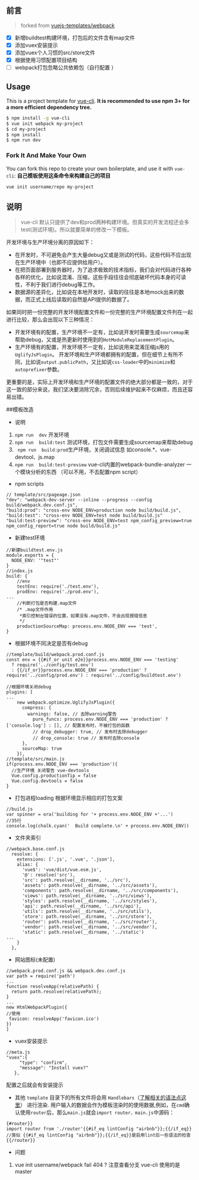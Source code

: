 ## 前言
> forked from [vuejs-templates/webpack](https://github.com/vuejs-templates/webpack)

- [x] 新增buildtest构建环境，打包后的文件含有map文件
- [x] 添加vuex安装提示
- [x] 添加vuex个人习惯的src/store文件
- [x] 根据使用习惯配置项目结构
- [ ] webpack打包忽略公共依赖包（自行配置 ）
## Usage

This is a project template for [vue-cli](https://github.com/vuejs/vue-cli). **It is recommended to use npm 3+ for a more efficient dependency tree.**

``` bash
$ npm install -g vue-cli
$ vue init webpack my-project
$ cd my-project
$ npm install
$ npm run dev
```
### Fork It And Make Your Own

You can fork this repo to create your own boilerplate, and use it with `vue-cli`:
**自己模板使用这条命令来构建自己的项目**
``` bash
vue init username/repo my-project
```
## 说明

> vue-cli 默认只提供了dev和prod两种构建环境。但真实的开发流程还会多test(测试环境)。所以就要简单的修改一下模板。

开发环境与生产环境分离的原因如下：

- 在开发时，不可避免会产生大量debug又或是测试的代码，这些代码不应出现在生产环境中（也即不应提供给用户）。
- 在把页面部署到服务器时，为了追求极致的技术指标，我们会对代码进行各种各样的优化，比如说混淆、压缩，这些手段往往会彻底破坏代码本身的可读性，不利于我们进行debug等工作。
- 数据源的差异化，比如说在本地开发时，读取的往往是本地mock出来的数据，而正式上线后读取的自然是API提供的数据了。

如果同时把一份完整的开发环境配置文件和一份完整的生产环境配置文件列在一起进行比较，那么会出现以下三种情况：

- 开发环境有的配置，生产环境不一定有，比如说开发时需要生成`sourcemap`来帮助debug，又或是热更新时使用到的`HotModuleReplacementPlugin`。
- 生产环境有的配置，开发环境不一定有，比如说用来混淆压缩js用的`UglifyJsPlugin`。
开发环境和生产环境都拥有的配置，但在细节上有所不同，比如说`output.publicPath`，又比如说`css-loader`中的`minimize`和`autoprefixer`参数。

更重要的是，实际上开发环境和生产环境的配置文件的绝大部分都是一致的，对于这一致的部分来说，我们坚决要消除冗余，否则后续维护起来不仅麻烦，而且还容易出错。

##模板改造

- 说明
1. `npm run  dev`         开发环境
 2. `npm run  build:test` 测试环境，打包文件需要生成sourcemap来帮助debug
 3. ` npm run  build:prod`生产环境，关闭调试信息 如console.*、vue-devtool、js.map
 4. `npm run  build:test-preview` vue-cli内置的webpack-bundle-analyzer 一个模块分析的东西 （可以不用，不去配置npm script）
-  npm scripts
```
// template/src/pageage.json
"dev": "webpack-dev-server --inline --progress --config build/webpack.dev.conf.js",
"build:prod": "cross-env NODE_ENV=production node build/build.js",
"build:test": "cross-env NODE_ENV=test node build/build.js"
"build:test-preview": "cross-env NODE_ENV=test npm_config_preview=true  npm_config_report=true node build/build.js"
```
- 新建test环境
```
//新建buildtest.env.js
module.exports = {
  NODE_ENV: '"test"'
}
//index.js
build: {
    //env
    testEnv: require('./test.env'),
    prodEnv: require('./prod.env'),
...
    //判断打包是否构建.map文件
    /* .map文件作用
     *索引控制台错误的位置，如果没有.map文件，不会出现报错信息
     */
    productionSourceMap: process.env.NODE_ENV === 'test',
}
```
- 根据环境不同决定是否有debug
```
//template/build/webpack.prod.conf.js
const env = {{#if_or unit e2e}}process.env.NODE_ENV === 'testing'
  ? require('../config/test.env')
  : {{/if_or}}process.env.NODE_ENV === 'production' ? require('../config/prod.env') : require('../config/buildtest.env')

//根据环境关闭debug
plugins: [
...
    new webpack.optimize.UglifyJsPlugin({
      compress: {
        warnings: false, // 去除warning警告
          pure_funcs: process.env.NODE_ENV === 'production' ? ['console.log'] : [], // 配置发布时，不被打包的函数
          // drop_debugger: true, // 发布时去除debugger
          // drop_console: true // 发布时去除console
      },
      sourceMap: true
    }),
//template/src/main.js
if(process.env.NODE_ENV === 'production'){
  //生产环境 关闭警告 vue-devtools
  Vue.config.productionTip = false
  Vue.config.devtools = false
}
```
- 打包进程loading 根据环境显示相应的打包文案
```
//build.js
var spinner = ora('building for '+ process.env.NODE_ENV +'...')
//35行
console.log(chalk.cyan('  Build complete.\n' + process.env.NODE_ENV))
```
- 文件夹索引
```
//webpack.base.conf.js
  resolve: {
    extensions: ['.js', '.vue', '.json'],
    alias: {
      'vue$': 'vue/dist/vue.esm.js',
      '@': resolve('src'),
      'src': path.resolve(__dirname, '../src'),
      'assets': path.resolve(__dirname, '../src/assets'),
      'components': path.resolve(__dirname, '../src/components'),
      'views': path.resolve(__dirname, '../src/views'),
      'styles': path.resolve(__dirname, '../src/styles'),
      'api': path.resolve(__dirname, '../src/api'),
      'utils': path.resolve(__dirname, '../src/utils'),
      'store': path.resolve(__dirname, '../src/store'),
      'router': path.resolve(__dirname, '../src/router'),
      'vendor': path.resolve(__dirname, '../src/vendor'),
      'static': path.resolve(__dirname, '../static')
...
    }
  },
```
- 网站图标(未配置)
```
//webpack.prod.conf.js && webpack.dev.conf.js
var path = require('path')
...
function resolveApp(relativePath) {
  return path.resolve(relativePath);
}
...
new HtmlWebpackPlugin({
//使用
 favicon: resolveApp('favicon.ico')
})
]
```
- vuex安装提示
 ```
//meta.js
 "vuex":{
      "type": "confirm",
      "message": "Install vuex?"
    },
```
配置之后就会有安装提示
- 其他
`template` 目录下的所有文件将会用 `Handlebars`（[了解相关的语法点这里](http://handlebarsjs.com/)） 进行渲染. 用户输入的数据会作为模板渲染时的使用数据,例如，在`cmd`确认使用`router`后，那么`main.js`就会`import router，main.js`中源码：
```
{#router}}
import router from './router'{{#if_eq lintConfig "airbnb"}};{{/if_eq}}
//类似 {{#if_eq lintConfig "airbnb"}};{{/if_eq}}是启用lint后一些语法的检查
{{/router}}
```

- 问题
1. vue  init username/webpack <project> fail 404 ?
注意查看分支 vue-cli 使用的是master

